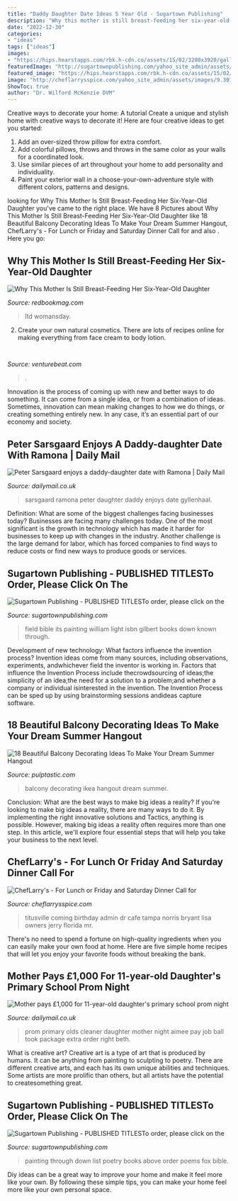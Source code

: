 ```yaml
---
title: "Daddy Daughter Date Ideas 5 Year Old - Sugartown Publishing"
description: "Why this mother is still breast-feeding her six-year-old daughter"
date: "2022-12-30"
categories:
- "ideas"
tags: ["ideas"]
images:
- "https://hips.hearstapps.com/rbk.h-cdn.co/assets/15/02/3200x3920/gallery_nrm_1420490029-10_breastfeeding.jpg%3fresize%3d768:*"
featuredImage: "http://sugartownpublishing.com/yahoo_site_admin/assets/images/full_cover_small.45135712_std.jpg"
featured_image: "https://hips.hearstapps.com/rbk.h-cdn.co/assets/15/02/3200x3920/gallery_nrm_1420490029-10_breastfeeding.jpg%3fresize%3d768:*"
image: "http://cheflarrysspice.com/yahoo_site_admin/assets/images/9.30144346_std.jpg"
ShowToc: true
author: "Dr. Wilford McKenzie DVM"
---
```



Creative ways to decorate your home: A tutorial
Create a unique and stylish home with creative ways to decorate it! Here are four creative ideas to get you started: 
1. Add an over-sized throw pillow for extra comfort.
2. Add colorful pillows, throws and throws in the same color as your walls for a coordinated look. 
3. Use similar pieces of art throughout your home to add personality and individuality. 
4. Paint your exterior wall in a choose-your-own-adventure style with different colors, patterns and designs.

	

		
looking for Why This Mother Is Still Breast-Feeding Her Six-Year-Old Daughter you've came to the right place. We have 8 Pictures about Why This Mother Is Still Breast-Feeding Her Six-Year-Old Daughter like 18 Beautiful Balcony Decorating Ideas To Make Your Dream Summer Hangout, ChefLarry&#039;s - For Lunch or Friday and Saturday Dinner Call for and also . Here you go:
		
    
## Why This Mother Is Still Breast-Feeding Her Six-Year-Old Daughter

<img loading=lazy src="https://hips.hearstapps.com/rbk.h-cdn.co/assets/15/02/3200x3920/gallery_nrm_1420490029-10_breastfeeding.jpg%3fresize%3d768:*" onerror="this.onerror=null;this.src='https://tse4.mm.bing.net/th?id=OIP.rcrKXpz23T1ii-DeJUXJ3gHaJE&amp;pid=15.1';" alt="Why This Mother Is Still Breast-Feeding Her Six-Year-Old Daughter">

_Source: redbookmag.com_

>ltd womansday. 

	

2. Create your own natural cosmetics. There are lots of recipes online for making everything from face cream to body lotion.

    
## 

<img loading=lazy src="https://venturebeat.com/wp-content/uploads/2020/07/unity-transform-2020-labeling-comlexity.jpg" onerror="this.onerror=null;this.src='https://tse1.mm.bing.net/th?id=OIP.Muk9wk0wxlX4FOFIj9yonAHaEn&amp;pid=15.1';" alt="">

_Source: venturebeat.com_

>. 

	

Innovation is the process of coming up with new and better ways to do something. It can come from a single idea, or from a combination of ideas. Sometimes, innovation can mean making changes to how we do things, or creating something entirely new. In any case, it’s an essential part of our economy and society.

    
## Peter Sarsgaard Enjoys A Daddy-daughter Date With Ramona | Daily Mail

<img loading=lazy src="http://i.dailymail.co.uk/i/pix/2010/09/15/article-0-0B314423000005DC-35_468x720.jpg" onerror="this.onerror=null;this.src='https://tse3.mm.bing.net/th?id=OIP.bXggD-hWp2DC4I4mVtzzrgAAAA&amp;pid=15.1';" alt="Peter Sarsgaard enjoys a daddy-daughter date with Ramona | Daily Mail">

_Source: dailymail.co.uk_

>sarsgaard ramona peter daughter daddy enjoys date gyllenhaal. 

	

Definition: What are some of the biggest challenges facing businesses today?
Businesses are facing many challenges today. One of the most significant is the growth in technology which has made it harder for businesses to keep up with changes in the industry. Another challenge is the large demand for labor, which has forced companies to find ways to reduce costs or find new ways to produce goods or services.

    
## Sugartown Publishing - PUBLISHED TITLESTo Order, Please Click On The

<img loading=lazy src="http://sugartownpublishing.com/yahoo_site_admin/assets/images/Voices_from_the_Field_at_350_dpi.80123431_std.jpg" onerror="this.onerror=null;this.src='https://tse3.mm.bing.net/th?id=OIP.fjDD9v3ye_t8jggkGVyhbgHaLH&amp;pid=15.1';" alt="Sugartown Publishing - PUBLISHED TITLESTo order, please click on the">

_Source: sugartownpublishing.com_

>field bible its painting william light isbn gilbert books down known through. 

	

Development of new technology: What factors influence the invention process?
Invention ideas come from many sources, including observations, experiments, andwhichever field the inventor is working in. Factors that influence the Invention Process include thecrowdsourcing of ideas;the simplicity of an idea;the need for a solution to a problem;and whether a company or individual isinterested in the invention. The Invention Process can be sped up by using brainstorming sessions andideas capture software.

    
## 18 Beautiful Balcony Decorating Ideas To Make Your Dream Summer Hangout

<img loading=lazy src="https://i0.wp.com/pulptastic.com/wp-content/uploads/2016/06/balcony-decorating-ideas-53-573d904fbcd09__700.jpg?w=662" onerror="this.onerror=null;this.src='https://tse4.mm.bing.net/th?id=OIP.v8iOdrCVZoTPP1ay8K99uwHaKa&amp;pid=15.1';" alt="18 Beautiful Balcony Decorating Ideas To Make Your Dream Summer Hangout">

_Source: pulptastic.com_

>balcony decorating ikea hangout dream summer. 

	

Conclusion: What are the best ways to make big ideas a reality?
If you're looking to make big ideas a reality, there are many ways to do it. By implementing the right innovative solutions and Tactics, anything is possible. However, making big ideas a reality often requires more than one step. In this article, we'll explore four essential steps that will help you take your business to the next level.

    
## ChefLarry&#039;s - For Lunch Or Friday And Saturday Dinner Call For

<img loading=lazy src="http://cheflarrysspice.com/yahoo_site_admin/assets/images/9.30144346_std.jpg" onerror="this.onerror=null;this.src='https://tse4.mm.bing.net/th?id=OIP.rzFmc8Vuo65_XNpY7YVThAHaFj&amp;pid=15.1';" alt="ChefLarry&#039;s - For Lunch or Friday and Saturday Dinner Call for">

_Source: cheflarrysspice.com_

>titusville coming birthday admin dr cafe tampa norris bryant lisa owners jerry florida mr. 

	

There's no need to spend a fortune on high-quality ingredients when you can easily make your own food at home. Here are five simple home recipes that will let you enjoy your favorite foods without breaking the bank.

    
## Mother Pays £1,000 For 11-year-old Daughter&#039;s Primary School Prom Night

<img loading=lazy src="https://i.dailymail.co.uk/i/pix/2014/07/10/article-2687240-1F894CC800000578-87_634x900.jpg" onerror="this.onerror=null;this.src='https://tse3.mm.bing.net/th?id=OIP.me1L9dC4GAz72GrZ-iVNgAHaKg&amp;pid=15.1';" alt="Mother pays £1,000 for 11-year-old daughter&#039;s primary school prom night">

_Source: dailymail.co.uk_

>prom primary olds cleaner daughter mother night aimee pay job ball took package extra order right beth. 

	

What is creative art?
Creative art is a type of art that is produced by humans. It can be anything from painting to sculpting to poetry. There are different creative arts, and each has its own unique abilities and techniques. Some artists are more prolific than others, but all artists have the potential to createsomething great.

    
## Sugartown Publishing - PUBLISHED TITLESTo Order, Please Click On The

<img loading=lazy src="http://sugartownpublishing.com/yahoo_site_admin/assets/images/full_cover_small.45135712_std.jpg" onerror="this.onerror=null;this.src='https://tse4.mm.bing.net/th?id=OIP.4Uifz-DbHvlVAHUy0ZWppQAAAA&amp;pid=15.1';" alt="Sugartown Publishing - PUBLISHED TITLESTo order, please click on the">

_Source: sugartownpublishing.com_

>painting through down list poetry books above order poems fox bible. 

	

Diy ideas can be a great way to improve your home and make it feel more like your own. By following these simple tips, you can make your home feel more like your own personal space.

